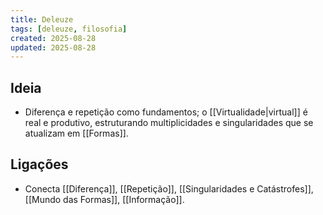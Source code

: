 ```yaml
---
title: Deleuze
tags: [deleuze, filosofia]
created: 2025-08-28
updated: 2025-08-28
---
```


## Ideia
- Diferença e repetição como fundamentos; o [[Virtualidade|virtual]] é real e produtivo, estruturando multiplicidades e singularidades que se atualizam em [[Formas]].

## Ligações
- Conecta [[Diferença]], [[Repetição]], [[Singularidades e Catástrofes]], [[Mundo das Formas]], [[Informação]].
